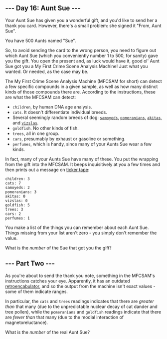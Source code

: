 <article class="day-desc"><h2>--- Day 16: Aunt Sue ---</h2><p>Your Aunt Sue has given you a wonderful gift, and you'd like to send her a thank you card.  However, there's a small problem: she signed it "From, Aunt Sue".</p>
<p>You have 500 Aunts named "Sue".</p>
<p>So, to avoid sending the card to the wrong person, you need to figure out which Aunt Sue (which you conveniently number 1 to 500, for sanity) gave you the gift.  You open the present and, as luck would have it, good ol' Aunt Sue got you a My First Crime Scene Analysis Machine!  Just what you wanted.  Or needed, as the case may be.</p>
<p>The My First Crime Scene Analysis Machine (MFCSAM for short) can detect a few specific compounds in a given sample, as well as how many distinct kinds of those compounds there are. According to the instructions, these are what the MFCSAM can detect:</p>
<ul>
<li><code>children</code>, by human DNA age analysis.</li>
<li><code>cats</code>.  It doesn't differentiate individual breeds.</li>
<li>Several <span title="It can tell them apart by their distinct Dog Residue.">seemingly random breeds of dog</span>: <code><a href="https://en.wikipedia.org/wiki/Samoyed_%28dog%29">samoyeds</a></code>, <code><a href="https://en.wikipedia.org/wiki/Pomeranian_%28dog%29">pomeranians</a></code>, <code><a href="https://en.wikipedia.org/wiki/Akita_%28dog%29">akitas</a></code>, and <code><a href="https://en.wikipedia.org/wiki/Vizsla">vizslas</a></code>.</li>
<li><code>goldfish</code>.  No other kinds of fish.</li>
<li><code>trees</code>, all in one group.</li>
<li><code>cars</code>, presumably by exhaust or gasoline or something.</li>
<li><code>perfumes</code>, which is handy, since many of your Aunts Sue wear a few kinds.</li>
</ul>
<p>In fact, many of your Aunts Sue have many of these.  You put the wrapping from the gift into the MFCSAM.  It beeps inquisitively at you a few times and then prints out a message on <a href="https://en.wikipedia.org/wiki/Ticker_tape">ticker tape</a>:</p>
<pre><code>children: 3
cats: 7
samoyeds: 2
pomeranians: 3
akitas: 0
vizslas: 0
goldfish: 5
trees: 3
cars: 2
perfumes: 1
</code></pre>
<p>You make a list of the things you can remember about each Aunt Sue.  Things missing from your list aren't zero - you simply don't remember the value.</p>
<p>What is the <em>number</em> of the Sue that got you the gift?</p>
</article>
<article class="day-desc"><h2 id="part2">--- Part Two ---</h2><p>As you're about to send the thank you note, something in the MFCSAM's instructions catches your eye.  Apparently, it has an outdated <a href="https://www.youtube.com/watch?v=RXJKdh1KZ0w">retroencabulator</a>, and so the output from the machine isn't exact values - some of them indicate ranges.</p>
<p>In particular, the <code>cats</code> and <code>trees</code> readings indicates that there are <em>greater than</em> that many (due to the unpredictable nuclear decay of cat dander and tree pollen), while the <code>pomeranians</code> and <code>goldfish</code> readings indicate that there are <em>fewer than</em> that many (due to the modial interaction of magnetoreluctance).</p>
<p>What is the <em>number</em> of the real Aunt Sue?</p>
</article>
